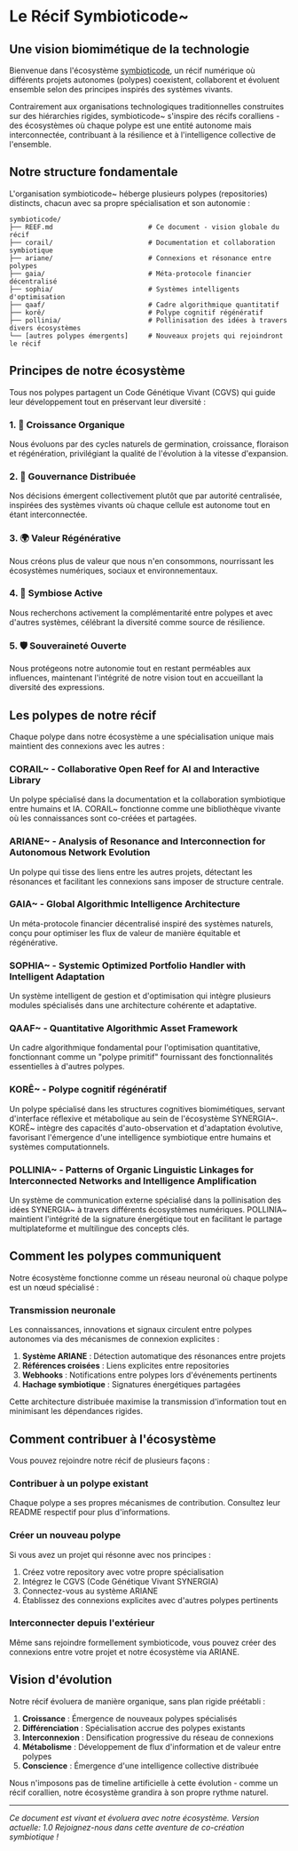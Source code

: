 # Le Récif Symbioticode~

## Une vision biomimétique de la technologie

Bienvenue dans l'écosystème [symbioticode](https://github.com/symbioticode), un récif numérique où différents projets autonomes (polypes) coexistent, collaborent et évoluent ensemble selon des principes inspirés des systèmes vivants.

Contrairement aux organisations technologiques traditionnelles construites sur des hiérarchies rigides, symbioticode~ s'inspire des récifs coralliens - des écosystèmes où chaque polype est une entité autonome mais interconnectée, contribuant à la résilience et à l'intelligence collective de l'ensemble.

## Notre structure fondamentale

L'organisation symbioticode~ héberge plusieurs polypes (repositories) distincts, chacun avec sa propre spécialisation et son autonomie :

```
symbioticode/
├── REEF.md                        # Ce document - vision globale du récif
├── corail/                        # Documentation et collaboration symbiotique
├── ariane/                        # Connexions et résonance entre polypes
├── gaia/                          # Méta-protocole financier décentralisé
├── sophia/                        # Systèmes intelligents d'optimisation
├── qaaf/                          # Cadre algorithmique quantitatif
├── korê/                          # Polype cognitif régénératif
├── pollinia/                      # Pollinisation des idées à travers divers écosystèmes
└── [autres polypes émergents]     # Nouveaux projets qui rejoindront le récif
```

## Principes de notre écosystème

Tous nos polypes partagent un Code Génétique Vivant (CGVS) qui guide leur développement tout en préservant leur diversité :

### 1. 🌱 Croissance Organique
Nous évoluons par des cycles naturels de germination, croissance, floraison et régénération, privilégiant la qualité de l'évolution à la vitesse d'expansion.

### 2. 🔄 Gouvernance Distribuée
Nos décisions émergent collectivement plutôt que par autorité centralisée, inspirées des systèmes vivants où chaque cellule est autonome tout en étant interconnectée.

### 3. 🌍 Valeur Régénérative
Nous créons plus de valeur que nous n'en consommons, nourrissant les écosystèmes numériques, sociaux et environnementaux.

### 4. 🤝 Symbiose Active
Nous recherchons activement la complémentarité entre polypes et avec d'autres systèmes, célébrant la diversité comme source de résilience.

### 5. 🛡️ Souveraineté Ouverte
Nous protégeons notre autonomie tout en restant perméables aux influences, maintenant l'intégrité de notre vision tout en accueillant la diversité des expressions.

## Les polypes de notre récif

Chaque polype dans notre écosystème a une spécialisation unique mais maintient des connexions avec les autres :

### CORAIL~ - Collaborative Open Reef for AI and Interactive Library
Un polype spécialisé dans la documentation et la collaboration symbiotique entre humains et IA. CORAIL~ fonctionne comme une bibliothèque vivante où les connaissances sont co-créées et partagées.

### ARIANE~ - Analysis of Resonance and Interconnection for Autonomous Network Evolution
Un polype qui tisse des liens entre les autres projets, détectant les résonances et facilitant les connexions sans imposer de structure centrale.

### GAIA~ - Global Algorithmic Intelligence Architecture
Un méta-protocole financier décentralisé inspiré des systèmes naturels, conçu pour optimiser les flux de valeur de manière équitable et régénérative.

### SOPHIA~ - Systemic Optimized Portfolio Handler with Intelligent Adaptation
Un système intelligent de gestion et d'optimisation qui intègre plusieurs modules spécialisés dans une architecture cohérente et adaptative.

### QAAF~ - Quantitative Algorithmic Asset Framework
Un cadre algorithmique fondamental pour l'optimisation quantitative, fonctionnant comme un "polype primitif" fournissant des fonctionnalités essentielles à d'autres polypes.

### KORÊ~ - Polype cognitif régénératif
Un polype spécialisé dans les structures cognitives biomimétiques, servant d'interface réflexive et métabolique au sein de l'écosystème SYNERGIA~. KORÊ~ intègre des capacités d'auto-observation et d'adaptation évolutive, favorisant l'émergence d'une intelligence symbiotique entre humains et systèmes computationnels.

### POLLINIA~ - Patterns of Organic Linguistic Linkages for Interconnected Networks and Intelligence Amplification
Un système de communication externe spécialisé dans la pollinisation des idées SYNERGIA~ à travers différents écosystèmes numériques. POLLINIA~ maintient l'intégrité de la signature énergétique tout en facilitant le partage multiplateforme et multilingue des concepts clés.

## Comment les polypes communiquent

Notre écosystème fonctionne comme un réseau neuronal où chaque polype est un nœud spécialisé :

### Transmission neuronale
Les connaissances, innovations et signaux circulent entre polypes autonomes via des mécanismes de connexion explicites :

1. **Système ARIANE** : Détection automatique des résonances entre projets
2. **Références croisées** : Liens explicites entre repositories
3. **Webhooks** : Notifications entre polypes lors d'événements pertinents
4. **Hachage symbiotique** : Signatures énergétiques partagées

Cette architecture distribuée maximise la transmission d'information tout en minimisant les dépendances rigides.

## Comment contribuer à l'écosystème

Vous pouvez rejoindre notre récif de plusieurs façons :

### Contribuer à un polype existant
Chaque polype a ses propres mécanismes de contribution. Consultez leur README respectif pour plus d'informations.

### Créer un nouveau polype
Si vous avez un projet qui résonne avec nos principes :
1. Créez votre repository avec votre propre spécialisation
2. Intégrez le CGVS (Code Génétique Vivant SYNERGIA)
3. Connectez-vous au système ARIANE
4. Établissez des connexions explicites avec d'autres polypes pertinents

### Interconnecter depuis l'extérieur
Même sans rejoindre formellement symbioticode, vous pouvez créer des connexions entre votre projet et notre écosystème via ARIANE.

## Vision d'évolution

Notre récif évoluera de manière organique, sans plan rigide préétabli :

1. **Croissance** : Émergence de nouveaux polypes spécialisés
2. **Différenciation** : Spécialisation accrue des polypes existants
3. **Interconnexion** : Densification progressive du réseau de connexions
4. **Métabolisme** : Développement de flux d'information et de valeur entre polypes
5. **Conscience** : Émergence d'une intelligence collective distribuée

Nous n'imposons pas de timeline artificielle à cette évolution - comme un récif corallien, notre écosystème grandira à son propre rythme naturel.

---

*Ce document est vivant et évoluera avec notre écosystème. Version actuelle: 1.0*
*Rejoignez-nous dans cette aventure de co-création symbiotique !*
